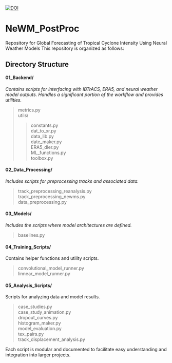 [![DOI](https://zenodo.org/badge/1038533482.svg)](https://doi.org/10.5281/zenodo.16893255)

# NeWM_PostProc
Repository for Global Forecasting of Tropical Cyclone Intensity Using Neural Weather Models
This repository is organized as follows:

## Directory Structure

#### 01_Backend/
_Contains scripts for interfacing with IBTrACS, ERA5, and neural weather model outputs. Handles a significant portion of the workflow and provides utilities._
> metrics.py <br>
> utils\
>> constants.py <br>
>>  dat_to_xr.py <br>
>>  data_lib.py <br>
>>  date_maker.py <br>
>>  ERA5_dler.py <br>
>>  ML_functions.py <br>
>>  toolbox.py <br>

#### 02_Data_Processing/
_Includes scripts for preprocessing tracks and associated data._
> track_preprocessing_reanalysis.py <br>
> track_preprocessing_newms.py <br>
> data_preprocessing.py <br>

#### 03_Models/
_Includes the scripts where model architectures are defined._
> baselines.py <br>

#### 04_Training_Scripts/
Contains helper functions and utility scripts.
> convolutional_model_runner.py <br>
> linnear_model_runner.py <br>

#### 05_Analysis_Scripts/
Scripts for analyzing data and model results.
> case_studies.py <br>
> case_study_animation.py <br>
> dropout_curves.py <br>
> histogram_maker.py <br>
> model_evaluation.py <br>
> tex_pairs.py <br>
> track_displacement_analysis.py <br>

Each script is modular and documented to facilitate easy understanding and integration into larger projects.
